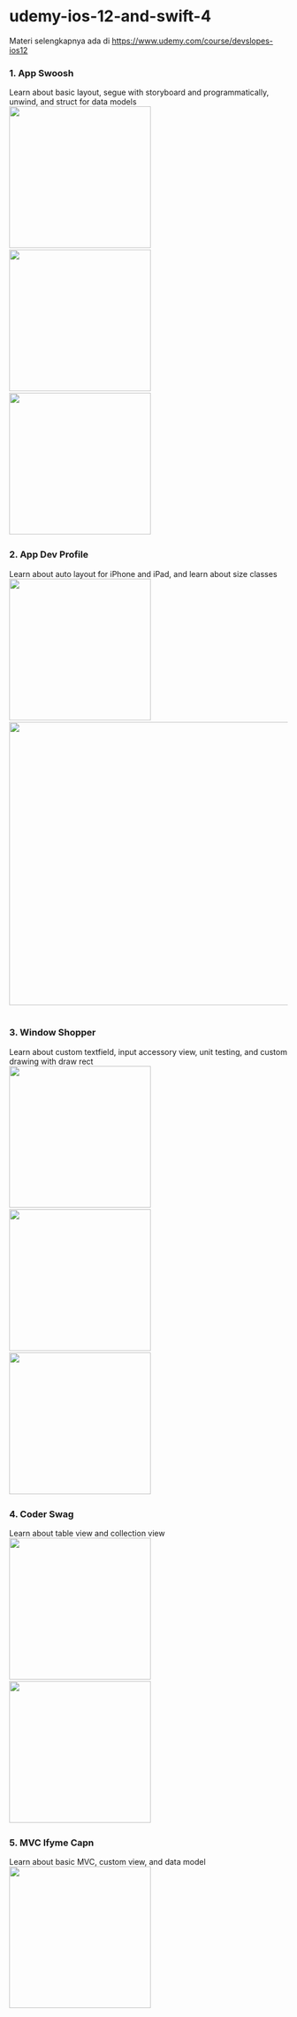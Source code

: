 # udemy-ios-12-and-swift-4
Materi selengkapnya ada di https://www.udemy.com/course/devslopes-ios12

### 1. App Swoosh
Learn about basic layout, segue with storyboard and programmatically, unwind, and struct for data models<br>
<img src="https://github.com/omrobbie/udemy-ios-12-and-swift-4/blob/master/app-swoosh/screenshot/preview1.png" width=256/>&nbsp;
<img src="https://github.com/omrobbie/udemy-ios-12-and-swift-4/blob/master/app-swoosh/screenshot/preview2.png" width=256/>&nbsp;
<img src="https://github.com/omrobbie/udemy-ios-12-and-swift-4/blob/master/app-swoosh/screenshot/preview3.png" width=256/>&nbsp;

### 2. App Dev Profile
Learn about auto layout for iPhone and iPad, and learn about size classes<br>
<img src="https://github.com/omrobbie/udemy-ios-12-and-swift-4/blob/master/app-dev-profile/screenshot/preview1.png" width=256/>&nbsp;
<img src="https://github.com/omrobbie/udemy-ios-12-and-swift-4/blob/master/app-dev-profile/screenshot/preview2.png" width=512/>&nbsp;

### 3. Window Shopper
Learn about custom textfield, input accessory view, unit testing, and custom drawing with draw rect<br>
<img src="https://github.com/omrobbie/udemy-ios-12-and-swift-4/blob/master/window-shopper/screenshot/preview1.png" width=256/>&nbsp;
<img src="https://github.com/omrobbie/udemy-ios-12-and-swift-4/blob/master/window-shopper/screenshot/preview2.png" width=256/>&nbsp;
<img src="https://github.com/omrobbie/udemy-ios-12-and-swift-4/blob/master/window-shopper/screenshot/preview3.png" width=256/>&nbsp;

### 4. Coder Swag
Learn about table view and collection view<br>
<img src="https://github.com/omrobbie/udemy-ios-12-and-swift-4/blob/master/coder-swag/screenshot/preview1.png" width=256/>&nbsp;
<img src="https://github.com/omrobbie/udemy-ios-12-and-swift-4/blob/master/coder-swag/screenshot/preview2.png" width=256/>&nbsp;

### 5. MVC Ifyme Capn
Learn about basic MVC, custom view, and data model<br>
<img src="https://github.com/omrobbie/udemy-ios-12-and-swift-4/blob/master/mvc-ifyme-capn/screenshot/preview.png" width=256/>&nbsp;
